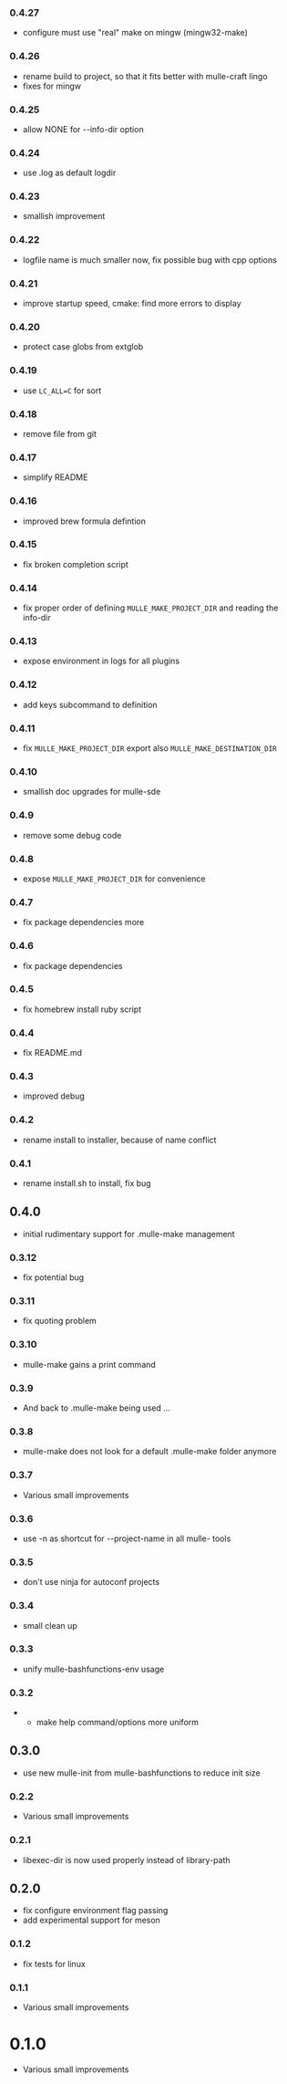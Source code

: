 ### 0.4.27

* configure must use "real" make on mingw (mingw32-make)

### 0.4.26

* rename build to project, so that it fits better with mulle-craft lingo
* fixes for mingw

### 0.4.25

* allow NONE for --info-dir option

### 0.4.24

* use .log as default logdir

### 0.4.23

* smallish improvement

### 0.4.22

* logfile name is much smaller now, fix possible bug with cpp options

### 0.4.21

* improve startup speed, cmake: find more errors to display

### 0.4.20

* protect case globs from extglob

### 0.4.19

* use `LC_ALL=C` for sort

### 0.4.18

* remove file from git

### 0.4.17

* simplify README

### 0.4.16

* improved brew formula defintion

### 0.4.15

* fix broken completion script

### 0.4.14

* fix proper order of defining `MULLE_MAKE_PROJECT_DIR` and reading the info-dir

### 0.4.13

* expose environment in logs for all plugins

### 0.4.12

* add keys subcommand to definition

### 0.4.11

* fix `MULLE_MAKE_PROJECT_DIR` export also `MULLE_MAKE_DESTINATION_DIR`

### 0.4.10

* smallish doc upgrades for mulle-sde

### 0.4.9

* remove some debug code

### 0.4.8

* expose `MULLE_MAKE_PROJECT_DIR` for convenience

### 0.4.7

* fix package dependencies more

### 0.4.6

* fix package dependencies

### 0.4.5

* fix homebrew install ruby script

### 0.4.4

* fix README.md

### 0.4.3

* improved debug

### 0.4.2

* rename install to installer, because of name conflict

### 0.4.1

* rename install.sh to install, fix bug

## 0.4.0

* initial rudimentary support for .mulle-make management


### 0.3.12

* fix potential bug

### 0.3.11

* fix quoting problem

### 0.3.10

* mulle-make gains a print command

### 0.3.9

* And back to .mulle-make being used ...

### 0.3.8

* mulle-make does not look for a default .mulle-make folder anymore

### 0.3.7

* Various small improvements

### 0.3.6

* use -n as shortcut for --project-name in all mulle- tools

### 0.3.5

* don't use ninja for autoconf projects

### 0.3.4

* small clean up

### 0.3.3

* unify mulle-bashfunctions-env usage

### 0.3.2

* * make help command/options more uniform

## 0.3.0

* use new mulle-init from mulle-bashfunctions to reduce init size


### 0.2.2

* Various small improvements

### 0.2.1

* libexec-dir is now used properly instead of library-path

## 0.2.0

* fix configure environment flag passing
* add experimental support for meson


### 0.1.2

* fix tests for linux

### 0.1.1

* Various small improvements

# 0.1.0

* Various small improvements
